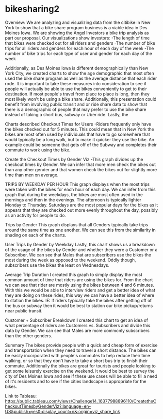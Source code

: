 # bikesharing2

Overview:
We are analyzing and visualizing data from the citibike in New York to show that a bike share program business is a viable idea in Des Moines Iowa.
We are showing the Angel Investors a bike trip analysis as part our proposal.
Our visualizations show investors:
-The length of time that bikes were checked out for all riders and genders
-The number of bike trips for all riders and genders for each hour of each day of the week
-The number of bike trips for each type of user and gender for each day of the week

Additionally, as Des Moines Iowa is different demographically than New York City, we created charts to show the age demographic that most often used the bike share program as well as the average distance that each rider rode.
It is important to take these measures into consideration to see if people will actually be able to use the bikes conveniently to get to their destination. If most people's travel from place to place is long, then they most likely won't be using a bike share.
Additionally, this presentation could benefit from involving public transit and or ride share data to show that there is a demographic of people that may prefer to use the bike share instead of taking a short bus, subway or Uber ride.
Lastly, the 

Charts described
Checkout Times for Users
-Riders frequently only have the bikes checked out for 5 minutes. This could mean that in New York the bikes are most often used by individuals that have to go somewhere that would typically be a long walk, but to make it quicker they use the bike. An example could be someone that gets off of the Subway and completes their commute to work using the bike.

Create the Checkout Times by Gender Viz
-This graph divides up the checkout times by Gender. We can infer that more men check the bikes out than any other gender and that women check the bikes out for slightly more time than men on average.

TRIPS BY WEEKDAY PER HOUR
This graph displays when the most trips were taken with the bikes for each hour of each day.
We can infer from this graph that during the weekdays, the bikes are most often used in the mornings and then in the evenings. The afternoon is typically lighter Monday to Thursday. Saturdays are the most popular days for the bikes as it appears that they are checked out more evenly throughout the day, possibly as an activity for people to do. 

Trips by Gender
This graph displays that all Genders typically take trips around the same time as one another. We can see this from the similarity in shading on each of the charts.

User Trips by Gender by Weekday
Lastly, this chart shows us a breakdown of the usage of the bikes by Gender and whether they were a Customer or a Subscriber.
We can see that Males that are subscribers use the bikes the most during the week as opposed to the weekend. Oddly though, subscribers use the bikes the least on Wednesdays.

Average Trip Duration
I created this graph to simply display the most common amount of time that riders are using the bikes for. From the chart we can see that rider are mostly using the bikes between 4 and 6 minutes. With this we would be able to interview riders and get a better idea of what they are doing on these rides, this way we can have a better idea of where to station the bikes. IE: If riders typically take the bikes after getting off of the bus or subway then it would be best to station our bike pickup/returns near public transit.

Customer + Subscriber Breakdown
I created this chart to get an idea of what percentage of riders are Customers vs. Subscribers and divide this data by Gender. We can see that Males are more commonly subscribers than the other genders.


Summary
The bikes provide people with a quick and cheap form of exercise and transportation when they need to travel a short distance. The bikes can be easily incorporated with people's commutes to help reduce their time walking, or so that they don't have to take a short bus trip to finish their commute. Additionally the bikes are great for tourists and people looking to get some leisurely exercise on the weekend. 
It would be best to survey the city of Des Moines Iowa and see if these use cases will be able to fill a need of it's residents and to see if the cities landscape is appropriate for the bikes.

Link to Tableau: https://public.tableau.com/views/Challenge14_16377988896110/CreatetheCheckoutTimesbyGenderViz?:language=en-US&publish=yes&:display_count=n&:origin=viz_share_link
